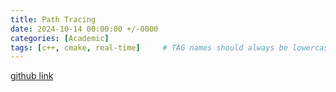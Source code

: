 ```yaml
---
title: Path Tracing
date: 2024-10-14 00:00:00 +/-0000
categories: [Academic]
tags: [c++, cmake, real-time]     # TAG names should always be lowercase
---
```


[github link](https://github.com/MomentaryRainY/PathTracing)
